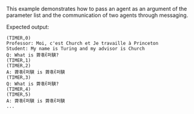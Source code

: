 This example demonstrates how to pass an agent as an argument of the 
parameter list and the communication of two agents through messaging. 

Expected output: 
```
(TIMER,0)
Professor: Moi, c'est Church et Je travaille à Princeton
Student: My name is Turing and my advisor is Church
Q: What is 萕횪ꍟ퍼騻?
(TIMER,1)
(TIMER,2)
A: 萕횪ꍟ퍼騻 is 萕횪ꍟ퍼騻
(TIMER,3)
Q: What is 萕횪ꍟ퍼騻?
(TIMER,4)
(TIMER,5)
A: 萕횪ꍟ퍼騻 is 萕횪ꍟ퍼騻
...
```